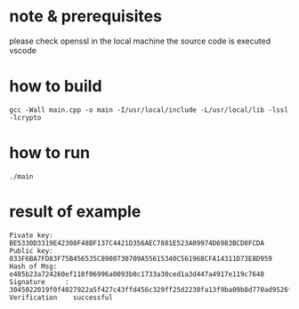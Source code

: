# note & prerequisites
please check openssl in the local machine
the source code is executed vscode

# how to build
```
gcc -Wall main.cpp -o main -I/usr/local/include -L/usr/local/lib -lssl -lcrypto
```

# how to run
```
./main
```

# result of example
```
Pivate key: BE5330D3319E42308F48BF137C4421D356AEC7881E523A09974D6983BCD8FCDA
Public key: 033F6BA7FD83F75B456535C8900730709A55615340C561968CFA14311D73E8D959
Hash of Msg: e485b23a724260ef118f06996a0093b0c1733a30ced1a3d447a4917e119c7648
Signature     : 3045022019f0f4027922a5f427c43ffd456c329ff25d2230fa13f9ba09b8d770ad9526f80221008f595b4b5ef9d3c17353711e2f54da6a13363fdc0034cef04c1d0204020e52af
Verification    successful
```
